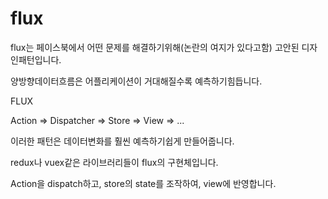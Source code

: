 # flux

flux는 페이스북에서 어떤 문제를 해결하기위해(논란의 여지가 있다고함) 고안된 디자인패턴입니다.

양방향데이터흐름은 어플리케이션이 거대해질수록 예측하기힘듭니다.

FLUX

Action => Dispatcher => Store => View => ...

이러한 패턴은 데이터변화를 훨씬 예측하기쉽게 만들어줍니다.

redux나 vuex같은 라이브러리들이 flux의 구현체입니다.

Action을 dispatch하고, store의 state를 조작하여, view에 반영합니다.